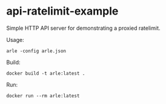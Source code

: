 # api-ratelimit-example

Simple HTTP API server for demonstrating a proxied ratelimit.

Usage:

    arle -config arle.json

Build:

    docker build -t arle:latest .

Run:

    docker run --rm arle:latest

